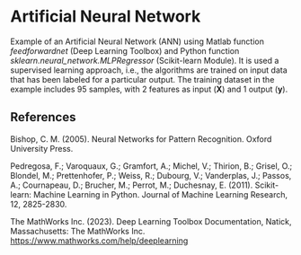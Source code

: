 # Artificial Neural Network
Example of an Artificial Neural Network (ANN) using Matlab function *feedforwardnet* (Deep Learning Toolbox) and Python function *sklearn.neural_network.MLPRegressor* (Scikit-learn Module). It is used a supervised learning approach, i.e., the algorithms are trained on input data that has been labeled for a particular output. The training dataset in the example includes 95 samples, with 2 features as input (**X**) and 1 output (**y**).

## References

Bishop, C. M. (2005). Neural Networks for Pattern Recognition. Oxford University Press.

Pedregosa, F.; Varoquaux, G.; Gramfort, A.; Michel, V.; Thirion, B.; Grisel, O.; Blondel, M.; Prettenhofer, P.; Weiss, R.; Dubourg, V.; Vanderplas, J.; Passos, A.; Cournapeau, D.; Brucher, M.; Perrot, M.; Duchesnay, E. (2011). Scikit-learn: Machine Learning in Python. Journal of Machine Learning Research, 12, 2825-2830.

The MathWorks Inc. (2023). Deep Learning Toolbox Documentation, Natick, Massachusetts: The MathWorks Inc. https://www.mathworks.com/help/deeplearning
